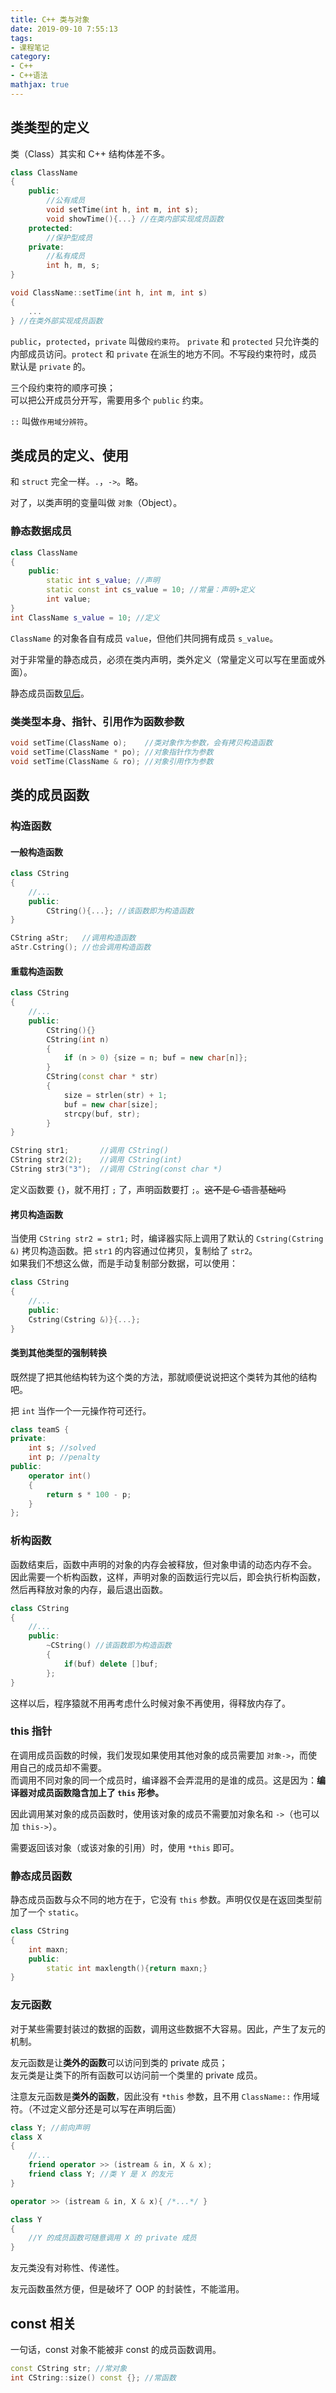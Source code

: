 ```yaml
---
title: C++ 类与对象
date: 2019-09-10 7:55:13
tags:
- 课程笔记
category:
- C++
- C++语法
mathjax: true
---
```


## 类类型的定义

类（Class）其实和 C++ 结构体差不多。

```c++
class ClassName
{
    public:
        //公有成员
        void setTime(int h, int m, int s);
        void showTime(){...} //在类内部实现成员函数
    protected:
        //保护型成员
    private:
        //私有成员
        int h, m, s;
}

void ClassName::setTime(int h, int m, int s)
{
    ...
} //在类外部实现成员函数
```

`public`，`protected`，`private` 叫做`段约束符`。
`private` 和 `protected` 只允许类的内部成员访问。`protect` 和 `private` 在派生的地方不同。不写段约束符时，成员默认是 `private` 的。

三个段约束符的顺序可换；  
可以把公开成员分开写，需要用多个 `public` 约束。

`::` 叫做`作用域分辨符`。

## 类成员的定义、使用

和 `struct` 完全一样。`.`，`->`。略。

对了，以类声明的变量叫做 `对象`（Object）。

### 静态数据成员

```c++
class ClassName
{
    public:
        static int s_value; //声明
        static const int cs_value = 10; //常量：声明+定义
        int value;
}
int ClassName s_value = 10; //定义
```

`ClassName` 的对象各自有成员 `value`，但他们共同拥有成员 `s_value`。

对于非常量的静态成员，必须在类内声明，类外定义（常量定义可以写在里面或外面）。

静态成员函数[见后](#静态成员函数)。

### 类类型本身、指针、引用作为函数参数

```c++
void setTime(ClassName o);    //类对象作为参数，会有拷贝构造函数
void setTime(ClassName * po); //对象指针作为参数
void setTime(ClassName & ro); //对象引用作为参数
```

## 类的成员函数

### 构造函数

#### 一般构造函数

```c++
class CString
{
    //...
    public:
        CString(){...}; //该函数即为构造函数
}

CString aStr;   //调用构造函数
aStr.Cstring(); //也会调用构造函数
```

#### 重载构造函数

```c++
class CString
{
    //...
    public:
        CString(){}
        CString(int n)
        {
            if (n > 0) {size = n; buf = new char[n]};
        }
        CString(const char * str)
        {
            size = strlen(str) + 1;
            buf = new char[size];
            strcpy(buf, str);
        }
}

CString str1;       //调用 CString()
CString str2(2);    //调用 CString(int)
CString str3("3");  //调用 CString(const char *)
```

定义函数要 `{}`，就不用打 `;` 了，声明函数要打 `;`。~~这不是 C 语言基础吗~~

#### 拷贝构造函数

当使用 `CString str2 = str1;` 时，编译器实际上调用了默认的 `Cstring(Cstring &)` 拷贝构造函数。把 `str1` 的内容通过位拷贝，复制给了 `str2`。  
如果我们不想这么做，而是手动复制部分数据，可以使用：

```c++
class CString
{
    //...
    public:
    Cstring(Cstring &)}{...};
}
```

#### 类到其他类型的强制转换

既然提了把其他结构转为这个类的方法，那就顺便说说把这个类转为其他的结构吧。

把 `int` 当作一个一元操作符可还行。

```c++
class teamS {
private:
    int s; //solved
    int p; //penalty
public:
    operator int()
    {
        return s * 100 - p;
    }
};
```

### 析构函数

函数结束后，函数中声明的对象的内存会被释放，但对象申请的动态内存不会。  
因此需要一个析构函数，这样，声明对象的函数运行完以后，即会执行析构函数，然后再释放对象的内存，最后退出函数。

```c++
class CString
{
    //...
    public:
        ~CString() //该函数即为构造函数
        {
            if(buf) delete []buf;
        };
}
```

这样以后，程序猿就不用再考虑什么时候对象不再使用，得释放内存了。

### this 指针

在调用成员函数的时候，我们发现如果使用其他对象的成员需要加 `对象->`，而使用自己的成员却不需要。  
而调用不同对象的同一个成员时，编译器不会弄混用的是谁的成员。这是因为：**编译器对成员函数隐含加上了 `this` 形参。**

因此调用某对象的成员函数时，使用该对象的成员不需要加对象名和 `->`（也可以加 `this->`）。

需要返回该对象（或该对象的引用）时，使用 `*this` 即可。

### 静态成员函数

静态成员函数与众不同的地方在于，它没有 `this` 参数。声明仅仅是在返回类型前加了一个 `static`。

```c++
class CString
{
    int maxn;
    public:
        static int maxlength(){return maxn;}
}
```

### 友元函数

对于某些需要封装过的数据的函数，调用这些数据不大容易。因此，产生了友元的机制。

友元函数是让**类外的函数**可以访问到类的 private 成员；  
友元类是让类下的所有函数可以访问前一个类里的 private 成员。

注意友元函数是**类外的函数**，因此没有 `*this` 参数，且不用 `ClassName::` 作用域符。（不过定义部分还是可以写在声明后面）

```c++
class Y; //前向声明
class X
{
    //...
    friend operator >> (istream & in, X & x);
    friend class Y; //类 Y 是 X 的友元
}

operator >> (istream & in, X & x){ /*...*/ }

class Y
{
    //Y 的成员函数可随意调用 X 的 private 成员
}
```

友元类没有对称性、传递性。

友元函数虽然方便，但是破坏了 OOP 的封装性，不能滥用。

## const  相关

一句话，const 对象不能被非 const 的成员函数调用。

```c++
const CString str; //常对象
int CString::size() const {}; //常函数
```

